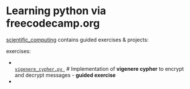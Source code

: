 # Learning python via freecodecamp.org


[scientific_computing](/scientific_computing) contains guided exercises & projects:

exercises:
  - [<code> vigenere_cypher.py </code>](scientific_computing/vigenere_cypher.py) # Implementation of **vigenere cypher** to encrypt and decrypt messages - **guided exercise**
  - 
